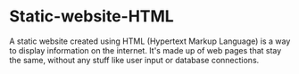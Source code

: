 # Static-website-HTML
A static website created using HTML (Hypertext Markup Language) is a way to display information on the internet. It's made up of web pages that stay the same, without any stuff like user input or database connections.
